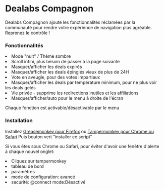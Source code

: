 <h1>Dealabs Compagnon</h1>

Dealabs Compagnon ajoute les fonctionnalités réclamées par la communauté pour rendre votre expérience de navigation plus agréable.
Reprenez le contrôle !

<h3>Fonctionnalités</h3>
<li>Mode "nuit" / Thème sombre</li>
<li>Scroll infini, plus besoin de passer à la page suivante</li>
<li>Masquer/afficher les deals expirés</li>
<li>Masquer/afficher les deals épinglés vieux de plus de 24H</li>
<li>Vote en aveugle, pour des votes impartiaux</li>
<li>Masquer/afficher les deals par température minimum, pour ne plus voir les deals gelés</li>
<li>Vie privée - supprime les redirections inutiles et les affiliations</li>
<li>Masquer/afficher/auto pour le menu à droite de l'écran</li>

<span> </span>
Chaque fonction est activable/désactivable par le menu

<h3>Installation</h3>
Installez <a href="https://addons.mozilla.org/firefox/addon/greasemonkey/">Greasemonkey pour Firefox</a> ou <a href="https://chrome.google.com/webstore/detail/tampermonkey/dhdgffkkebhmkfjojejmpbldmpobfkfo?hl=fr">Tampermonkey pour Chrome ou Safari</a>
Puis bouton vert "installer ce script"

Si vous êtes sous Chrome ou Safari, pour éviter d'avoir une fenêtre d'alerte à chaque nouvel onglet:
<li>Cliquez sur tampermonkey</li>
<li>tableau de bord</li>
<li>paramètres</li>
<li>mode de configuration: avancé</li>
<li>securité: @connect mode:Désactivé</li>
